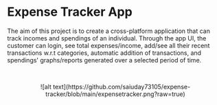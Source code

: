 # Expense Tracker App

The aim of this project is to create a cross-platform application that can track incomes and spendings of an individual. Through the app UI, the customer can login, see total expenses/income, add/see all their recent transactions w.r.t categories, automatic addition of transactions, and spendings' graphs/reports generated over a selected period of time.

<br>
<p align="center">
![alt text](https://github.com/saiuday73105/expense-tracker/blob/main/expensetracker.png?raw=true)
</p>
<br>
